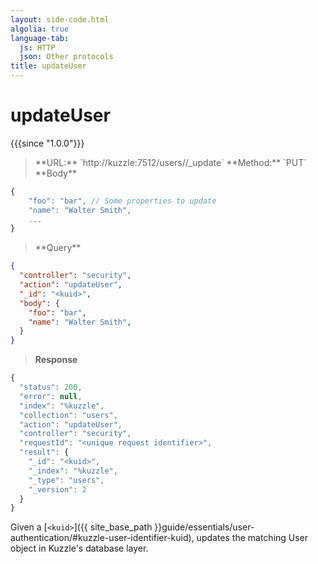 ```yaml
---
layout: side-code.html
algolia: true
language-tab:
  js: HTTP
  json: Other protocols
title: updateUser
---
```



# updateUser

{{{since "1.0.0"}}}



<blockquote class="js">
<p>
**URL:** `http://kuzzle:7512/users/<kuid>/_update`  
**Method:** `PUT`  
**Body**
</p>
</blockquote>

```js
{
    "foo": "bar", // Some properties to update
    "name": "Walter Smith",
    ...
}
```

<blockquote class="json">
<p>
**Query**
</p>
</blockquote>

```json
{
  "controller": "security",
  "action": "updateUser",
  "_id": "<kuid>",
  "body": {
    "foo": "bar",    
    "name": "Walter Smith",
  }
}
```

>**Response**

```javascript
{
  "status": 200,
  "error": null,
  "index": "%kuzzle",
  "collection": "users",
  "action": "updateUser",
  "controller": "security",
  "requestId": "<unique request identifier>",
  "result": {
    "_id": "<kuid>",
    "_index": "%kuzzle",
    "_type": "users",
    "_version": 2
  }
}
```

Given a [`<kuid>`]({{ site_base_path }}guide/essentials/user-authentication/#kuzzle-user-identifier-kuid), updates the matching User object in Kuzzle's database layer.

